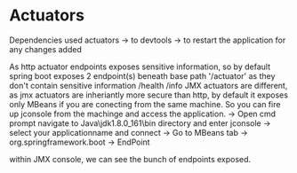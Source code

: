 # Actuators
Dependencies used
actuators -> to
devtools -> to restart the application for any changes added

As http actuator endpoints exposes sensitive information, so by default spring boot exposes 2 endpoint(s) beneath base path '/actuator' as they don't contain sensitive information
  /health
  /info
JMX actuators are different, as jmx actuators are inheriantly more secure than http, by default it exposes only MBeans if you are conecting from the same machine. So you can fire up jconsole from the machinge and access the application. 
    -> Open cmd prompt navigate to Java\jdk1.8.0_161\bin directory and enter jconsole
    -> select your applicationname and connect
    -> Go to MBeans tab -> org.springframework.boot -> EndPoint
    
   within JMX console, we can see the bunch of endpoints exposed.
  
